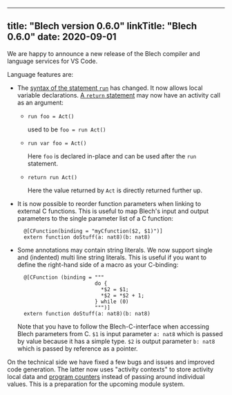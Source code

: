 
---
title: "Blech version 0.6.0"
linkTitle: "Blech 0.6.0"
date: 2020-09-01
---

We are happy to announce a new release of the Blech compiler and language services for VS Code.

Language features are:
* The [syntax of the statement `run`](../../../../../docs/user-manual/statements/#run) has changed. It now allows local variable declarations. [A `return` statement](../../../../../docs/user-manual/statements/#return) may now have an activity call as an argument:
  * `run foo = Act()` 
  
    used to be `foo = run Act()` 
  * `run var foo = Act()` 
    
    Here `foo` is declared in-place and can be used after the `run` statement.
  * `return run Act()` 
  
    Here the value returned by `Act` is directly returned further up.
* It is now possible to reorder function parameters when linking to external C functions. This is useful to map Blech's input and output parameters to the single parameter list of a C function:

        @[CFunction(binding = "myCfunction($2, $1)")]
        extern function doStuff(a: nat8)(b: nat8)

* Some annotations may contain string literals. We now support single and (indented) multi line string literals. This is useful if you want to define the right-hand side of a macro as your C-binding:
        
        @[CFunction (binding = """
                               do {
                                 *$2 = $1;
                                 *$2 = *$2 + 1;
                               } while (0)
                               """)]
        extern function doStuff(a: nat8)(b: nat8)
        
    Note that you have to follow the Blech-C-interface when accessing Blech parameters from C. 
    `$1` is input parameter `a: nat8` which is passed by value because it has a simple type.
    `$2` is output parameter `b: nat8` which is passed by reference as a pointer.

On the technical side we have fixed a few bugs and issues and improved code generation.
The latter now uses "activity contexts" to store activity local data and [program counters](../../../../../docs/blechc-development/pctree/) instead of passing around individual values.
This is a preparation for the upcoming module system.